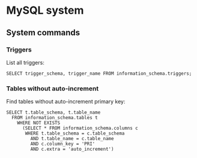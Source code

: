 # MySQL system

## System commands

### Triggers

List all triggers:

```
SELECT trigger_schema, trigger_name FROM information_schema.triggers;
```

### Tables without auto-increment

Find tables without auto-increment primary key:

```
SELECT t.table_schema, t.table_name 
  FROM information_schema.tables t 
    WHERE NOT EXISTS 
      (SELECT * FROM information_schema.columns c
       WHERE t.table_schema = c.table_schema  
         AND t.table_name = c.table_name
         AND c.column_key = 'PRI'
         AND c.extra = 'auto_increment')
```
